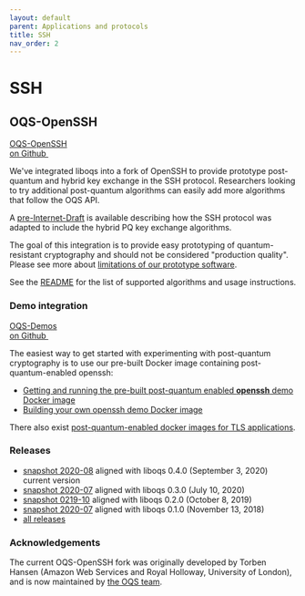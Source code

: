 ```yaml
---
layout: default
parent: Applications and protocols
title: SSH
nav_order: 2
---
```


# SSH

## OQS-OpenSSH

<div class="float-right"><a class="btn btn-purple" href="https://github.com/open-quantum-safe/openssh">OQS-OpenSSH <br> on Github <img src="{{ site.baseurl }}/img/logos/GitHub-Mark-Light-64px.png" style="height: 1em; padding-left: 1em; margin-bottom: -2px;"></a></div>

We've integrated liboqs into a fork of OpenSSH to provide prototype post-quantum and hybrid key exchange in the SSH protocol.  Researchers looking to try additional post-quantum algorithms can easily add more algorithms that follow the OQS API.  

A [pre-Internet-Draft](https://github.com/open-quantum-safe/openssh/blob/OQS-master/ietf_pre_draft_sike_bike_hybrid_kex.txt) is available describing how the SSH protocol was adapted to include the hybrid PQ key exchange algorithms.

The goal of this integration is to provide easy prototyping of quantum-resistant cryptography and should not be considered "production quality".  Please see more about [limitations of our prototype software](../about#limitations).

See the [README](https://github.com/open-quantum-safe/openssh/blob/OQS-master/README.md) for the list of supported algorithms and usage instructions.

### Demo integration

<div class="float-right"><a class="btn btn-purple" href="https://github.com/open-quantum-safe/oqs-demos">OQS-Demos <br> on Github <img src="{{ site.baseurl }}/img/logos/GitHub-Mark-Light-64px.png" style="height: 1em; padding-left: 1em; margin-bottom: -2px;"></a></div>

The easiest way to get started with experimenting with post-quantum cryptography is to use our pre-built Docker image containing post-quantum-enabled openssh:

- [Getting and running the pre-built post-quantum enabled **openssh** demo Docker image](https://hub.docker.com/r/openquantumsafe/openssh)
- [Building your own openssh demo Docker image](https://github.com/open-quantum-safe/oqs-demos/tree/main/openssh)

There also exist [post-quantum-enabled docker images for TLS applications](../tls#demo-integrations).

### Releases

- [snapshot 2020-08](https://github.com/open-quantum-safe/openssh/releases/tag/OQS-OpenSSH-snapshot-2020-08) aligned with liboqs 0.4.0 (September 3, 2020) <span class="label label-green">current version</span>
- [snapshot 2020-07](https://github.com/open-quantum-safe/openssh/releases/tag/OQS-OpenSSH-snapshot-2020-07) aligned with liboqs 0.3.0 (July 10, 2020)
- [snapshot 0219-10](https://github.com/open-quantum-safe/openssh/releases/tag/OQS-OpenSSH-snapshot-2019-10) aligned with liboqs 0.2.0 (October 8, 2019)
- [snapshot 2020-07](https://github.com/open-quantum-safe/openssh/releases/tag/OQS-OpenSSH-snapshot-2018-11) aligned with liboqs 0.1.0 (November 13, 2018)
- [all releases](https://github.com/open-quantum-safe/liboqs/releases)

### Acknowledgements

The current OQS-OpenSSH fork was originally developed by Torben Hansen (Amazon Web Services and Royal Holloway, University of London), and is now maintained by [the OQS team](https://github.com/open-quantum-safe/openssh/blob/OQS-master/README.md#team).
